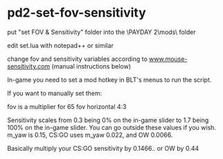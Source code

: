 # pd2-set-fov-sensitivity

put "set FOV & Sensitivity" folder into the \PAYDAY 2\mods\ folder

edit set.lua with notepad++ or similar

change fov and sensitivity variables according to www.mouse-sensitivity.com (manual instructions below)

In-game you need to set a mod hotkey in BLT's menus to run the script.

If you want to manually set them:

fov is a multiplier for 65 fov horizontal 4:3

Sensitivity scales from 0.3 being 0% on the in-game slider to 1.7 being 100% on the in-game slider. You can go outside these values if you wish. m_yaw is 0.15, CS:GO uses m_yaw 0.022, and OW 0.0066.

Basically multiply your CS:GO sensitivity by 0.1466.. or OW by 0.44
